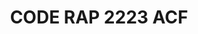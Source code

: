 ---
title: CODE RAP 2223 ACF
redirect_to: https://docs.google.com/forms/d/e/1FAIpQLScbgeSV-s4eNPvrQGRAe9M7-p00U3SohLVa3cp8x8cG3cVTxg/viewform
redirect_from: 
  - /RAP2223ACF
  - /rap2223acf
---